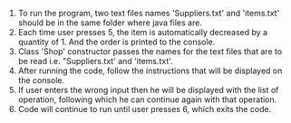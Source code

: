 1. To run the program, two text files names 'Suppliers.txt' and 'items.txt' should be in the same folder where java files are.
2. Each time user presses 5, the item is automatically decreased by a quantity of 1. And the order is printed to the console.
3. Class 'Shop' constructor passes the names for the text files that are to be read i.e. "Suppliers.txt' and 'items.txt'.
4. After running the code, follow the instructions that will be displayed on the console.
5. If user enters the wrong input then he will be displayed with the list of operation, following which he can continue again with that operation. 
6. Code will continue to run until user presses 6, which exits the code.
